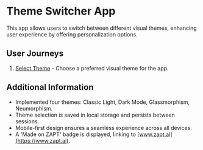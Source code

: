 # Theme Switcher App

This app allows users to switch between different visual themes, enhancing user experience by offering personalization options.

## User Journeys

1. [Select Theme](docs/journeys/select-theme.md) - Choose a preferred visual theme for the app.

## Additional Information

- Implemented four themes: Classic Light, Dark Mode, Glassmorphism, Neumorphism.
- Theme selection is saved in local storage and persists between sessions.
- Mobile-first design ensures a seamless experience across all devices.
- A 'Made on ZAPT' badge is displayed, linking to [www.zapt.ai](https://www.zapt.ai).